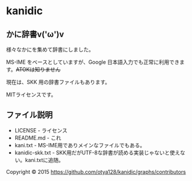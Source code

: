 # kanidic
## かに辞書v('ω')v

様々なかにを集めて辞書にしました。

MS-IME をベースとしていますが、Google 日本語入力でも正常に利用できます。~~ATOKは知りません~~

現在は、SKK 用の辞書ファイルもあります。

MITライセンスです。

## ファイル説明

+ LICENSE - ライセンス
+ README.md	- これ
+ kani.txt	- MS-IME用でありメインなファイルでもある。
+ kanidic-skk.txt	- SKK用だがUTF-8な辞書が読める実装じゃないと使えない。kani.txtに追随。

Copyright © 2015 https://github.com/otya128/kanidic/graphs/contributors
